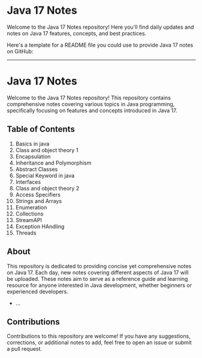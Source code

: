 # Java 17 Notes

Welcome to the Java 17 Notes repository! Here you'll find daily updates and notes on Java 17 features, concepts, and best practices.

Here's a template for a README file you could use to provide Java 17 notes on GitHub:

---

# Java 17 Notes

Welcome to the Java 17 Notes repository! This repository contains comprehensive notes covering various topics in Java programming, specifically focusing on features and concepts introduced in Java 17.

## Table of Contents

1. Basics in java
2. Class and object theory 1
3. Encapsulation
4. Inheritance and Polymorphism
5. Abstract Classes
6. Special Keyword in java
7. Interfaces
8. Class and object theory 2
9. Access Specifiers
10. Strings and Arrays
11. Enumeration
12. Collections
13. StreamAPI
14. Exception HAndling
15. Threads

## About

This repository is dedicated to providing concise yet comprehensive notes on Java 17. Each day, new notes covering different aspects of Java 17 will be uploaded. These notes aim to serve as a reference guide and learning resource for anyone interested in Java development, whether beginners or experienced developers.


- ...

## Contributions

Contributions to this repository are welcome! If you have any suggestions, corrections, or additional notes to add, feel free to open an issue or submit a pull request.

